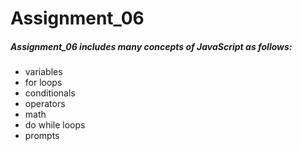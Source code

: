 # Assignment_06
 ##### Assignment_06 includes many concepts of JavaScript as follows:
 - variables
 - for loops
 - conditionals
 - operators
 - math
 - do while loops
 - prompts
